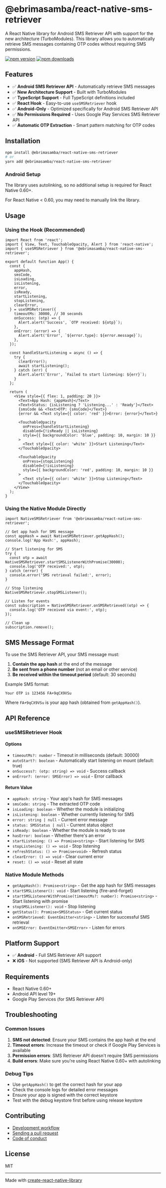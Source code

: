 # @ebrimasamba/react-native-sms-retriever

A React Native library for Android SMS Retriever API with support for the new architecture (TurboModules). This library allows you to automatically retrieve SMS messages containing OTP codes without requiring SMS permissions.

[![npm version](https://badge.fury.io/js/%40ebrimasamba%2Freact-native-sms-retriever.svg)](https://badge.fury.io/js/%40ebrimasamba%2Freact-native-sms-retriever)
[![npm downloads](https://img.shields.io/npm/dm/@ebrimasamba/react-native-sms-retriever.svg)](https://www.npmjs.com/package/@ebrimasamba/react-native-sms-retriever)

## Features

- ✅ **Android SMS Retriever API** - Automatically retrieve SMS messages
- ✅ **New Architecture Support** - Built with TurboModules
- ✅ **TypeScript Support** - Full TypeScript definitions included
- ✅ **React Hook** - Easy-to-use `useSMSRetriever` hook
- ✅ **Android-Only** - Optimized specifically for Android SMS Retriever API
- ✅ **No Permissions Required** - Uses Google Play Services SMS Retriever API
- ✅ **Automatic OTP Extraction** - Smart pattern matching for OTP codes

## Installation

```sh
npm install @ebrimasamba/react-native-sms-retriever
# or
yarn add @ebrimasamba/react-native-sms-retriever
```

### Android Setup

The library uses autolinking, so no additional setup is required for React Native 0.60+.

For React Native < 0.60, you may need to manually link the library.

## Usage

### Using the Hook (Recommended)

```tsx
import React from 'react';
import { View, Text, TouchableOpacity, Alert } from 'react-native';
import { useSMSRetriever } from '@ebrimasamba/react-native-sms-retriever';

export default function App() {
  const {
    appHash,
    smsCode,
    isLoading,
    isListening,
    error,
    isReady,
    startListening,
    stopListening,
    clearError,
  } = useSMSRetriever({
    timeoutMs: 30000, // 30 seconds
    onSuccess: (otp) => {
      Alert.alert('Success', `OTP received: ${otp}`);
    },
    onError: (error) => {
      Alert.alert('Error', `${error.type}: ${error.message}`);
    },
  });

  const handleStartListening = async () => {
    try {
      clearError();
      await startListening();
    } catch (err) {
      Alert.alert('Error', `Failed to start listening: ${err}`);
    }
  };

  return (
    <View style={{ flex: 1, padding: 20 }}>
      <Text>App Hash: {appHash}</Text>
      <Text>Status: {isListening ? 'Listening...' : 'Ready'}</Text>
      {smsCode && <Text>OTP: {smsCode}</Text>}
      {error && <Text style={{ color: 'red' }}>Error: {error}</Text>}

      <TouchableOpacity
        onPress={handleStartListening}
        disabled={!isReady || isListening}
        style={{ backgroundColor: 'blue', padding: 10, margin: 10 }}
      >
        <Text style={{ color: 'white' }}>Start Listening</Text>
      </TouchableOpacity>

      <TouchableOpacity
        onPress={stopListening}
        disabled={!isListening}
        style={{ backgroundColor: 'red', padding: 10, margin: 10 }}
      >
        <Text style={{ color: 'white' }}>Stop Listening</Text>
      </TouchableOpacity>
    </View>
  );
}
```

### Using the Native Module Directly

```tsx
import NativeSMSRetriever from '@ebrimasamba/react-native-sms-retriever';

// Get app hash for SMS message
const appHash = await NativeSMSRetriever.getAppHash();
console.log('App Hash:', appHash);

// Start listening for SMS
try {
  const otp = await NativeSMSRetriever.startSMSListenerWithPromise(30000);
  console.log('OTP received:', otp);
} catch (error) {
  console.error('SMS retrieval failed:', error);
}

// Stop listening
NativeSMSRetriever.stopSMSListener();

// Listen for events
const subscription = NativeSMSRetriever.onSMSRetrieved((otp) => {
  console.log('OTP received via event:', otp);
});

// Clean up
subscription.remove();
```

## SMS Message Format

To use the SMS Retriever API, your SMS message must:

1. **Contain the app hash** at the end of the message
2. **Be sent from a phone number** (not an email or other service)
3. **Be received within the timeout period** (default: 30 seconds)

Example SMS format:

```
Your OTP is 123456 FA+9qCX9VSu
```

Where `FA+9qCX9VSu` is your app hash (obtained from `getAppHash()`).

## API Reference

### useSMSRetriever Hook

#### Options

- `timeoutMs?: number` - Timeout in milliseconds (default: 30000)
- `autoStart?: boolean` - Automatically start listening on mount (default: true)
- `onSuccess?: (otp: string) => void` - Success callback
- `onError?: (error: SMSError) => void` - Error callback

#### Return Value

- `appHash: string` - Your app's hash for SMS messages
- `smsCode: string` - The extracted OTP code
- `isLoading: boolean` - Whether the module is initializing
- `isListening: boolean` - Whether currently listening for SMS
- `error: string | null` - Current error message
- `status: SMSStatus | null` - Current status object
- `isReady: boolean` - Whether the module is ready to use
- `hasError: boolean` - Whether there's an error
- `startListening: () => Promise<string>` - Start listening for SMS
- `stopListening: () => void` - Stop listening
- `refreshStatus: () => Promise<void>` - Refresh status
- `clearError: () => void` - Clear current error
- `reset: () => void` - Reset all state

### Native Module Methods

- `getAppHash(): Promise<string>` - Get the app hash for SMS messages
- `startSMSListener(): void` - Start listening (fire-and-forget)
- `startSMSListenerWithPromise(timeoutMs?: number): Promise<string>` - Start listening with promise
- `stopSMSListener(): void` - Stop listening
- `getStatus(): Promise<SMSStatus>` - Get current status
- `onSMSRetrieved: EventEmitter<string>` - Listen for successful SMS retrieval
- `onSMSError: EventEmitter<SMSError>` - Listen for errors

## Platform Support

- ✅ **Android** - Full SMS Retriever API support
- ❌ **iOS** - Not supported (SMS Retriever API is Android-only)

## Requirements

- React Native 0.60+
- Android API level 19+
- Google Play Services (for SMS Retriever API)

## Troubleshooting

### Common Issues

1. **SMS not detected**: Ensure your SMS contains the app hash at the end
2. **Timeout errors**: Increase the timeout or check if Google Play Services is available
3. **Permission errors**: SMS Retriever API doesn't require SMS permissions
4. **Build errors**: Make sure you're using React Native 0.60+ with autolinking

### Debug Tips

- Use `getAppHash()` to get the correct hash for your app
- Check the console logs for detailed error messages
- Ensure your app is signed with the correct keystore
- Test with the debug keystore first before using release keystore

## Contributing

- [Development workflow](CONTRIBUTING.md#development-workflow)
- [Sending a pull request](CONTRIBUTING.md#sending-a-pull-request)
- [Code of conduct](CODE_OF_CONDUCT.md)

## License

MIT

---

Made with [create-react-native-library](https://github.com/callstack/react-native-builder-bob)
